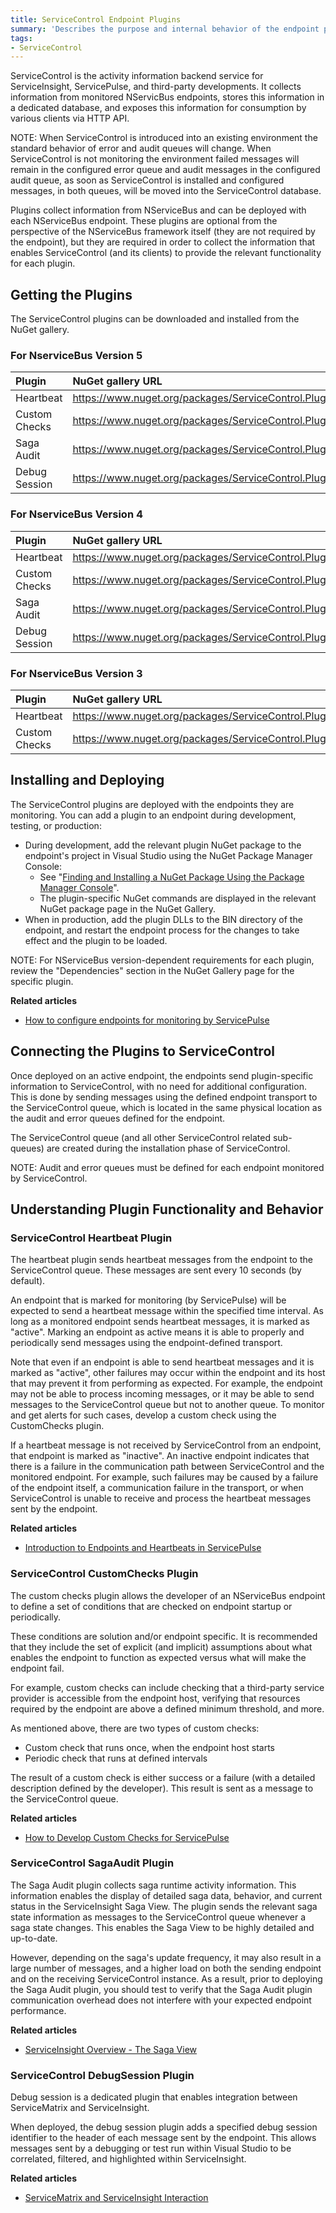```yaml
---
title: ServiceControl Endpoint Plugins
summary: 'Describes the purpose and internal behavior of the endpoint plugins used by ServiceControl.'
tags:
- ServiceControl 
---
```


ServiceControl is the activity information backend service for ServiceInsight, ServicePulse, and third-party developments. It collects information from monitored NServicBus endpoints, stores this information in a dedicated database, and exposes this information for consumption by various clients via HTTP API.

NOTE: When ServiceControl is introduced into an existing environment the standard behavior of error and audit queues will change. When ServiceControl is not monitoring the environment failed messages will remain in the configured error queue and audit messages in the configured audit queue, as soon as ServiceControl is installed and configured messages, in both queues, will be moved into the ServiceControl database.

Plugins collect information from NServiceBus and can be deployed with each NServiceBus endpoint. 
These plugins are optional from the perspective of the NServiceBus framework itself (they are not required by the endpoint), but they are required in order to collect the information that enables ServiceControl (and its clients) to provide the relevant functionality for each plugin.


## Getting the Plugins

The ServiceControl plugins can be downloaded and installed from the NuGet gallery. 

### For NserviceBus Version 5 

| **Plugin** | **NuGet gallery URL** | 
|:----- |:----- |
|Heartbeat|https://www.nuget.org/packages/ServiceControl.Plugin.Nsb5.Heartbeat|
|Custom Checks|https://www.nuget.org/packages/ServiceControl.Plugin.Nsb5.CustomChecks|
|Saga Audit|https://www.nuget.org/packages/ServiceControl.Plugin.Nsb5.SagaAudit|
|Debug Session|https://www.nuget.org/packages/ServiceControl.Plugin.Nsb5.DebugSession|

### For NserviceBus Version 4 

| **Plugin** | **NuGet gallery URL** | 
|:----- |:----- |
|Heartbeat|https://www.nuget.org/packages/ServiceControl.Plugin.Nsb4.Heartbeat|
|Custom Checks|https://www.nuget.org/packages/ServiceControl.Plugin.Nsb4.CustomChecks|
|Saga Audit|https://www.nuget.org/packages/ServiceControl.Plugin.Nsb4.SagaAudit|
|Debug Session|https://www.nuget.org/packages/ServiceControl.Plugin.Nsb4.DebugSession|

### For NserviceBus Version 3 

| **Plugin** | **NuGet gallery URL** | 
|:----- |:----- |
|Heartbeat|https://www.nuget.org/packages/ServiceControl.Plugin.Nsb3.Heartbeat|
|Custom Checks|https://www.nuget.org/packages/ServiceControl.Plugin.Nsb3.CustomChecks|

## Installing and Deploying

The ServiceControl plugins are deployed with the endpoints they are monitoring. You can add a plugin to an endpoint during development, testing, or production: 
 
* During development, add the relevant plugin NuGet package to the endpoint's project in Visual Studio using the NuGet Package Manager Console:
   * See "[Finding and Installing a NuGet Package Using the Package Manager Console](https://docs.nuget.org/docs/start-here/using-the-package-manager-console)".
   * The plugin-specific NuGet commands are displayed in the relevant NuGet package page in the NuGet Gallery.    
* When in production, add the plugin DLLs to the BIN directory of the endpoint, and restart the endpoint process for the changes to take effect and the plugin to be loaded.   

NOTE: For NServiceBus version-dependent requirements for each plugin, review the "Dependencies" section in the NuGet Gallery page for the specific plugin.  

**Related articles**

- [How to configure endpoints for monitoring by ServicePulse](/ServicePulse/how-to-configure-endpoints-for-monitoring.md)

## Connecting the Plugins to ServiceControl

Once deployed on an active endpoint, the endpoints send plugin-specific information to ServiceControl, with no need for additional configuration. This is done by sending messages using the defined endpoint transport to the ServiceControl queue, which is located in the same physical location as the audit and error queues defined for the endpoint.

The ServiceControl queue (and all other ServiceControl related sub-queues) are created during the installation phase of ServiceControl.  

NOTE: Audit and error queues must be defined for each endpoint monitored by ServiceControl.

## Understanding Plugin Functionality and Behavior

### ServiceControl Heartbeat Plugin

The heartbeat plugin sends heartbeat messages from the endpoint to the ServiceControl queue. These messages are sent every 10 seconds (by default).

An endpoint that is marked for monitoring (by ServicePulse) will be expected to send a heartbeat message within the specified time interval. As long as a monitored endpoint sends heartbeat messages, it is marked as "active". Marking an endpoint as active means it is able to properly and periodically send messages using the endpoint-defined transport. 

Note that even if an endpoint is able to send heartbeat messages and it is marked as "active", other failures may occur within the endpoint and its host that may prevent it from performing as expected. For example, the endpoint may not be able to process incoming messages, or it may be able to send messages to the ServiceControl queue but not to another queue. To monitor and get alerts for such cases, develop a custom check using the CustomChecks plugin.    

If a heartbeat message is not received by ServiceControl from an endpoint, that endpoint is marked as "inactive". 
An inactive endpoint indicates that there is a failure in the communication path between ServiceControl and the monitored endpoint. For example, such failures may be caused by a failure of the endpoint itself, a communication failure in the transport, or when ServiceControl is unable to receive and process the heartbeat messages sent by the endpoint.

**Related articles**

- [Introduction to Endpoints and Heartbeats in ServicePulse](/ServicePulse/intro-endpoints-heartbeats.md)

### ServiceControl CustomChecks Plugin 

The custom checks plugin allows the developer of an NServiceBus endpoint to define a set of conditions that are checked on endpoint startup or periodically.

These conditions are solution and/or endpoint specific. It is recommended that they include the set of explicit (and implicit) assumptions about what enables the endpoint to function as expected versus what will make the endpoint fail.

For example, custom checks can include checking that a third-party service provider is accessible from the endpoint host, verifying that resources required by the endpoint are above a defined minimum threshold, and more.

As mentioned above, there are two types of custom checks:

* Custom check that runs once, when the endpoint host starts
* Periodic check that runs at defined intervals
 
The result of a custom check is either success or a failure (with a detailed description defined by the developer). This result is sent as a message to the ServiceControl queue.   

**Related articles**

- [How to Develop Custom Checks for ServicePulse](/ServicePulse/how-to-develop-custom-checks.md)

### ServiceControl SagaAudit Plugin

The Saga Audit plugin collects saga runtime activity information. This information enables the display of detailed saga data, behavior, and current status in the ServiceInsight Saga View. The plugin sends the relevant saga state information as messages to the ServiceControl queue whenever a saga state changes. This enables the Saga View to be highly detailed and up-to-date.

However, depending on the saga's update frequency, it may also result in a large number of messages, and a higher load on both the sending endpoint and on the receiving ServiceControl instance. As a result, prior to deploying the Saga Audit plugin, you should test to verify that the Saga Audit plugin communication overhead does not interfere with your expected endpoint performance.   


**Related articles**

* [ServiceInsight Overview - The Saga View](/ServiceInsight/getting-started-overview.md#the-saga-view)

### ServiceControl DebugSession Plugin

Debug session is a dedicated plugin that enables integration between ServiceMatrix and ServiceInsight.

When deployed, the debug session plugin adds a specified debug session identifier to the header of each message sent by the endpoint. This allows messages sent by a debugging or test run within Visual Studio to be correlated, filtered, and highlighted within ServiceInsight.

**Related articles**

* [ServiceMatrix and ServiceInsight Interaction](/ServiceMatrix/servicematrix-serviceinsight.md)
  
